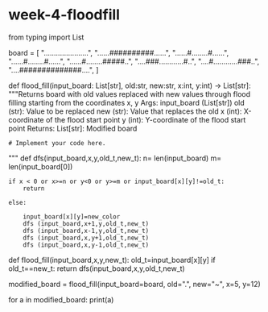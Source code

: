 # week-4-floodfill

from typing import List

board = [
    "......................",
    "......##########......",
    "......#........#......",
    "......#........#......",
    "......#........#####..",
    "....###............#..",
    "....#............###..",
    "....##############....",
]


def flood_fill(input_board: List[str], old:str, new:str, x:int, y:int) -> List[str]:
    """Returns board with old values replaced with new values
    through flood filling starting from the coordinates x, y
    Args:
        input_board (List[str])
        old (str): Value to be replaced
        new (str): Value that replaces the old
        x (int): X-coordinate of the flood start point
        y (int): Y-coordinate of the flood start point
    Returns:
        List[str]: Modified board
  
    # Implement your code here.
"""
def dfs(input_board,x,y,old_t,new_t):
    n= len(input_board)
    m= len(input_board[0])
    
    if x < 0 or x>=n or y<0 or y>=m or input_board[x][y]!=old_t:
        return

    else:

        input_board[x][y]=new_color
        dfs (input_board,x+1,y,old_t,new_t)
        dfs (input_board,x-1,y,old_t,new_t)
        dfs (input_board,x,y+1,old_t,new_t)
        dfs (input_board,x,y-1,old_t,new_t)
    
    
def flood_fill(input_board,x,y,new_t):
    old_t=input_board[x][y]
    if old_t==new_t:
        return
    dfs(input_board,x,y,old_t,new_t)


modified_board = flood_fill(input_board=board, old=".", new="~", x=5, y=12)

for a in modified_board:
    print(a)
